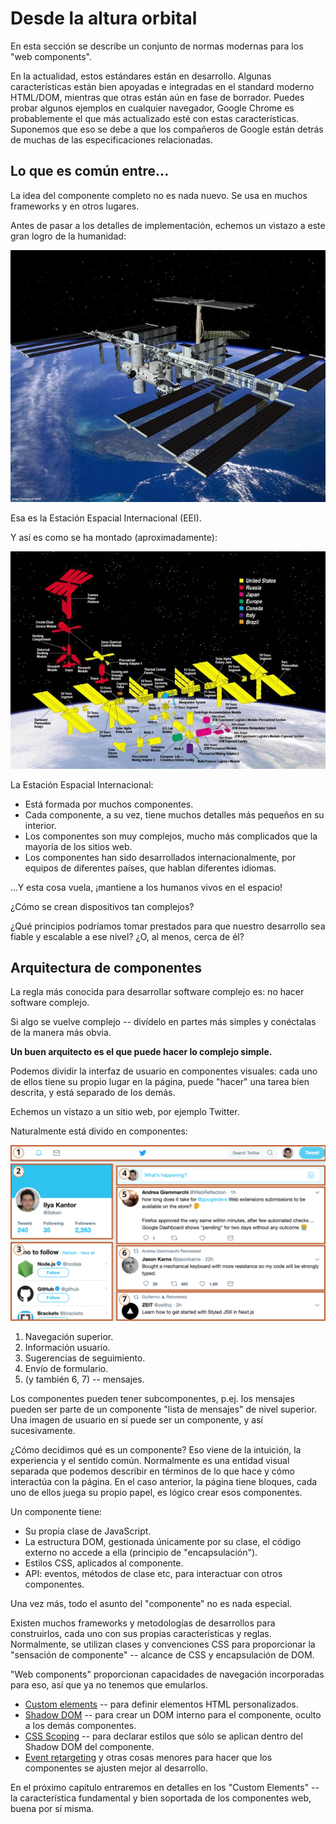 # Desde la altura orbital

En esta sección se describe un conjunto de normas modernas para los "web components".

En la actualidad, estos estándares están en desarrollo. Algunas características están bien apoyadas e integradas en el standard moderno HTML/DOM, mientras que otras están aún en fase de borrador. Puedes probar algunos ejemplos en cualquier navegador, Google Chrome es probablemente el que más actualizado esté con estas características. Suponemos que eso se debe a que los compañeros de Google están detrás de muchas de las especificaciones relacionadas.

## Lo que es común entre...

La idea del componente completo no es nada nuevo. Se usa en muchos frameworks y en otros lugares.

Antes de pasar a los detalles de implementación, echemos un vistazo a este gran logro de la humanidad:

![](satellite.jpg)

Esa es la Estación Espacial Internacional (EEI).

Y así es como se ha montado (aproximadamente):

![](satellite-expanded.jpg)

La Estación Espacial Internacional:
- Está formada por muchos componentes.
- Cada componente, a su vez, tiene muchos detalles más pequeños en su interior.
- Los componentes son muy complejos, mucho más complicados que la mayoría de los sitios web.
- Los componentes han sido desarrollados internacionalmente, por equipos de diferentes países, que hablan diferentes idiomas.

...Y esta cosa vuela, ¡mantiene a los humanos vivos en el espacio!

¿Cómo se crean dispositivos tan complejos?

¿Qué principios podríamos tomar prestados para que nuestro desarrollo sea fiable y escalable a ese nivel? ¿O, al menos, cerca de él?

## Arquitectura de componentes

La regla más conocida para desarrollar software complejo es: no hacer software complejo.

Si algo se vuelve complejo -- divídelo en partes más simples y conéctalas de la manera más obvia.

**Un buen arquitecto es el que puede hacer lo complejo simple.**

Podemos dividir la interfaz de usuario en componentes visuales: cada uno de ellos tiene su propio lugar en la página, puede "hacer" una tarea bien descrita, y está separado de los demás.

Echemos un vistazo a un sitio web, por ejemplo Twitter.

Naturalmente está divido en componentes:

![](web-components-twitter.svg)

1. Navegación superior.
2. Información usuario.
3. Sugerencias de seguimiento.
4. Envío de formulario.
5. (y también 6, 7) -- mensajes.

Los componentes pueden tener subcomponentes, p.ej. los mensajes pueden ser parte de un componente "lista de mensajes" de nivel superior. Una imagen de usuario en sí puede ser un componente, y así sucesivamente.

¿Cómo decidimos qué es un componente? Eso viene de la intuición, la experiencia y el sentido común. Normalmente es una entidad visual separada que podemos describir en términos de lo que hace y cómo interactúa con la página. En el caso anterior, la página tiene bloques, cada uno de ellos juega su propio papel, es lógico crear esos componentes.

Un componente tiene:
- Su propia clase de JavaScript.
- La estructura DOM, gestionada únicamente por su clase, el código externo no accede a ella (principio de  "encapsulación").
- Estilos CSS, aplicados al componente.
- API: eventos, métodos de clase etc, para interactuar con otros componentes.

Una vez más, todo el asunto del "componente" no es nada especial.

Existen muchos frameworks y metodologías de desarrollos para construirlos, cada uno con sus propias características y reglas. Normalmente, se utilizan clases y convenciones CSS para proporcionar la "sensación de componente" -- alcance de CSS y encapsulación de DOM.

"Web components" proporcionan capacidades de navegación incorporadas para eso, así que ya no tenemos que emularlos.

- [Custom elements](https://html.spec.whatwg.org/multipage/custom-elements.html#custom-elements) -- para definir elementos HTML personalizados.
- [Shadow DOM](https://dom.spec.whatwg.org/#shadow-trees) -- para crear un DOM interno para el componente, oculto a los demás componentes.
- [CSS Scoping](https://drafts.csswg.org/css-scoping/) -- para declarar estilos que sólo se aplican dentro del Shadow DOM del componente.
- [Event retargeting](https://dom.spec.whatwg.org/#retarget) y otras cosas menores para hacer que los componentes se ajusten mejor al desarrollo.

En el próximo capítulo entraremos en detalles en los "Custom Elements" -- la característica fundamental y bien soportada de los componentes web, buena por sí misma.
